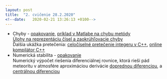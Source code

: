 ```yaml
---
layout: post
title:  "2. cvičenie 28.2.2020"
<!--date:   2020-02-21 13:26:13 +0100-->
---
```


- Chyby - [opakovanie](http://kfe.fjfi.cvut.cz/~matysma4/nme/cv02/cviceni1a.pdf), [príklad v Matlabe na chybu metódy](http://maslarova.github.io/cvicenie2/chyba_metody.m)<br />
 [Úlohy na reprezentáciu čísel a zaokrúhľovacie chyby](http://maslarova.github.io/cvicenie2/priklady2_chyby.pdf) <br />
 Ďalšia ukážka pretečenia: [celočíselné pretečenie integeru v C++](http://maslarova.github.io/cvicenie2/pretecenie.cpp), [online kompilátor C++](http://www.tutorialspoint.com/compile_cpp11_online.php)
- Numerická stabilita - [opakovanie](http://kfe.fjfi.cvut.cz/~matysma4/nme/cv02/cviceni2a.pdf)<br />
 Numerický výpočet riešenia diferenciálnej rovnice, ktorá rieši pád meteoritu v atmosfére aproximáciou derivácie [doprednou diferenciou](http://maslarova.github.io/cvicenie2/pad_meteoritu1.m), a [centrálnou diferenciou](http://maslarova.github.io/cvicenie2/pad_meteoritu2.m)



<!--[skupina piatok 9:30](http://maslarova.github.io/cvicenie1/pokyny1.pdf), [skupina piatok 13:30](http://maslarova.github.io/cvicenie1/pokyny2.pdf)
- [Všeobecné pokyny](http://www-troja.fjfi.cvut.cz/~limpouch/numet/NMECvic.pdf)
- [Úvod do Matlabu](http://maslarova.github.io/cvicenie1/matlab_info.pdf), [materiál k základom Matlabom](http://labe.felk.cvut.cz/~posik/y33aui/uvod-do-matlabu/)
- [Úlohy na hodine](http://maslarova.github.io/cvicenie1/priklady.pdf)
- Ďalšie materiály k Matlabu: [PIN3](http://www-troja.fjfi.cvut.cz/~sinor/edu/pin3/) predmet na FJFI<br /> 
[Základy Matlabu - PDF od University of Dundee](http://www.maths.dundee.ac.uk/software/MatlabNotes.pdf) <br />
[File Exchange](https://www.mathworks.com/matlabcentral/fileexchange) šikovné prográmky vytvorené používateľmi Matlabu <br />
[Interaktívny kurz na stránkach MathWorks](https://matlabacademy.mathworks.com/)
<>{% highlight ruby %}
<>def print_hi(name)
<>  puts "Hi, #{name}"
<>end
<>print_hi('Tom')
<>#=> prints 'Hi, Tom' to STDOUT.
<>{% endhighlight %}
Check out the [Jekyll docs][jekyll-docs] for more info on how to get the most out of Jekyll. File all bugs/feature requests at [Jekyll’s GitHub repo][jekyll-gh]. If you have questions, you can ask them o$
[jekyll-docs]: https://jekyllrb.com/docs/home
[jekyll-gh]:   https://github.com/jekyll/jekyll
[jekyll-talk]: https://talk.jekyllrb.com/-->


